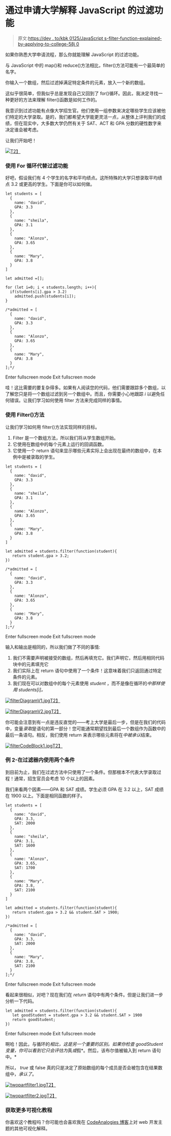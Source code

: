 # 通过申请大学解释 JavaScript 的过滤功能

> 原文:[https://dev . to/kbk 0125/JavaScript s-filter-function-explained-by-applying-to-college-58j 0](https://dev.to/kbk0125/javascripts-filter-function-explained-by-applying-to-college-58j0)

如果你熟悉大学申请流程，那么你就能理解 JavaScript 的过滤功能。

与 JavaScript 中的 map()和 reduce()方法相比，filter()方法可能有一个最简单的名字。

你输入一个数组，然后过滤掉满足特定条件的元素，放入一个新的数组。

这似乎很简单，但我似乎总是发现自己又回到了 for()循环。因此，我决定寻找一种更好的方法来理解 filter()函数是如何工作的。

我意识到过滤功能有点像大学招生官。他们使用一组参数来决定哪些学生应该被他们特定的大学录取。是的，我们都希望大学能更灵活一点，从整体上评判我们的成绩，但在现实中，大多数大学仍然有关于 SAT、ACT 和 GPA 分数的硬性数字来决定谁会被考虑。

让我们开始吧！

[![](../Images/0e7b77afb3e672983ab7fa25e5588076.png)T2】](https://res.cloudinary.com/practicaldev/image/fetch/s--XUSiuE1---/c_limit%2Cf_auto%2Cfl_progressive%2Cq_auto%2Cw_880/https://i0.wp.com/blog.codeanalogies.com/wp-content/uploads/2018/05/filterOverviewDiagram.png)

### 使用 For 循环代替过滤功能

好吧，假设我们有 4 个学生的名字和平均绩点。这所特殊的大学只想录取平均绩点 3.2 或更高的学生。下面是你可以如何做。

```
let students = [
  { 
    name: "david", 
    GPA: 3.3 
  }, 
  { 
    name: "sheila", 
    GPA: 3.1 
  }, 
  { 
    name: "Alonzo", 
    GPA: 3.65 
  }, 
  { 
    name: "Mary", 
    GPA: 3.8 
  }
] 

let admitted =[]; 

for (let i=0; i < students.length; i++){ 
  if(students[i].gpa > 3.2) 
    admitted.push(students[i]); 
} 

/*admitted = [
  { 
    name: "david", 
    GPA: 3.3 
  }, 
  { 
    name: "Alonzo", 
    GPA: 3.65 
  }, 
  { 
    name: "Mary", 
    GPA: 3.8 
  }
];*/ 
```

Enter fullscreen mode Exit fullscreen mode

哇！这比需要的要复杂得多。如果有人阅读您的代码，他们需要跟踪多个数组，以了解您只是将一个数组过滤到另一个数组中。而且，你需要小心地跟踪 *i* 以避免任何错误。让我们学习如何使用 filter 方法来完成同样的事情。

### 使用 Filter()方法

让我们学习如何用 filter()方法实现同样的目标。

1.  Filter 是一个数组方法，所以我们将从学生数组开始。
2.  它使用在数组中的每个元素上运行的回调函数。
3.  它使用一个 return 语句来显示哪些元素实际上会出现在最终的数组中，在本例中是被录取的学生。

```
let students = [
  { 
    name: "david", 
    GPA: 3.3 
  }, 
  { 
    name: "sheila", 
    GPA: 3.1 
  }, 
  { 
    name: "Alonzo", 
    GPA: 3.65 
  }, 
  { 
    name: "Mary", 
    GPA: 3.8 
  }
] 

let admitted = students.filter(function(student){
   return student.gpa > 3.2;
})

/*admitted = [
  { 
    name: "david", 
    GPA: 3.3 
  }, 
  { 
    name: "Alonzo", 
    GPA: 3.65 
  }, 
  { 
    name: "Mary", 
    GPA: 3.8 
  }
];*/ 
```

Enter fullscreen mode Exit fullscreen mode

输入和输出是相同的，所以我们做了不同的事情:

1.  我们不需要声明被接受的数组，然后再填充它。我们声明它，然后用相同代码块中的元素填充它
2.  我们实际上在 return 语句中使用了一个条件！这意味着我们只返回通过特定条件的元素。
3.  我们现在可以对数组中的每个元素使用 *student* ，而不是像在循环的*中那样使用 students[i]。*

[![filterDiagramV1.jpg](../Images/01df13c5facfbc103a0138d4203afdd2.png)T2】](https://res.cloudinary.com/practicaldev/image/fetch/s--x8ep4Mol--/c_limit%2Cf_auto%2Cfl_progressive%2Cq_auto%2Cw_880/https://cdn.filestackcontent.com/IDqqk2Y7RvC5mkYGwom6)

[![filterDiagramV2.jpg](../Images/1029db9f0d7453b8e4da761290f8afd8.png)T2】](https://res.cloudinary.com/practicaldev/image/fetch/s--GAVSts20--/c_limit%2Cf_auto%2Cfl_progressive%2Cq_auto%2Cw_880/https://cdn.filestackcontent.com/Bb3Z8tQiRpal46iYJJqT)

你可能会注意到有一点是违反直觉的——考上大学是最后一步，但是在我们的代码中，变量*录取*是语句的第一部分！您可能通常期望找到最后一个数组作为函数中的最后一条语句。相反，我们使用 return 来表示哪些元素将在*中被承认*结束。

[![filterCodeBlock1.jpg](../Images/e15352ce73852692ec1b49420b256da3.png)T2】](https://res.cloudinary.com/practicaldev/image/fetch/s--u6ch9m2B--/c_limit%2Cf_auto%2Cfl_progressive%2Cq_auto%2Cw_880/https://cdn.filestackcontent.com/CJFC1S8VShCCAjcNCLqK)

### 例 2-在过滤器内使用两个条件

到目前为止，我们在过滤方法中只使用了一个条件。但那根本不代表大学录取过程！通常，招生官员会考虑 10 个以上的因素。

我们来看两个因素——GPA 和 SAT 成绩。学生必须 GPA 在 3.2 以上，SAT 成绩在 1900 以上。下面是相同函数的样子。

```
let students = [
  {
    name: "david",
    GPA: 3.3,
    SAT: 2000
  },
  {
    name: "sheila",
    GPA: 3.1,
    SAT: 1600
  },
  {
    name: "Alonzo",
    GPA: 3.65,
    SAT: 1700
  },
  {
    name: "Mary",
    GPA: 3.8,
    SAT: 2100
  }
]

let admitted = students.filter(function(student){
   return student.gpa > 3.2 && student.SAT > 1900;
})

/*admitted = [
  {
    name: "david",
    GPA: 3.3,
    SAT: 2000
  },
  {
    name: "Mary",
    GPA: 3.8,
    SAT: 2100
  }
];*/ 
```

Enter fullscreen mode Exit fullscreen mode

看起来很相似，对吧？现在我们在 *return* 语句中有两个条件。但是让我们进一步分析一下代码。

```
let admitted = students.filter(function(student){
   let goodStudent = student.gpa > 3.2 && student.SAT > 1900
   return goodStudent;
}) 
```

Enter fullscreen mode Exit fullscreen mode

啊哈！因此，与循环的*相比，这是另一个重要的区别。如果你检查 goodStudent 变量，你可以看到它只会评估为*真*或*假*。然后，该布尔值被输入到 return 语句中。*

所以， *true* 或 false 真的只是决定了原始数组的每个成员是否会被包含在结果数组中，*承认了*。

[![twopartfilter1.jpg](../Images/6ab99929d4ddc817cf25c68428cbc23e.png)T2】](https://res.cloudinary.com/practicaldev/image/fetch/s--TBoz5YY---/c_limit%2Cf_auto%2Cfl_progressive%2Cq_auto%2Cw_880/https://cdn.filestackcontent.com/ly7otC19QNasdN29wBQF)

[![twopartfilter2.jpg](../Images/84b92e80cf0e50d7f55f1a858488f9df.png)T2】](https://res.cloudinary.com/practicaldev/image/fetch/s--rvZJIxEy--/c_limit%2Cf_auto%2Cfl_progressive%2Cq_auto%2Cw_880/https://cdn.filestackcontent.com/zYB4yi8ZSmKSu1loFM92)

### 获取更多可视化教程

你喜欢这个教程吗？你可能也会喜欢我在 [CodeAnalogies 博客](https://codeanalogies.com)上对 web 开发主题的其他可视化解释。